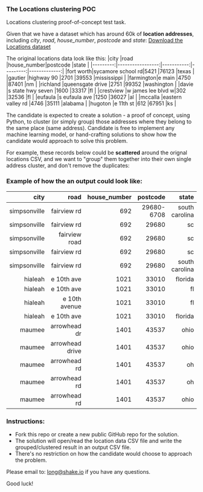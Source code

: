 ### The Locations clustering POC
Locations clustering proof-of-concept test task.

Given that we have a dataset which has around 60k of **location addresses**, including *city*, *road*, *house_number*, *postcode* and *state*: [Download the Locations dataset](https://drive.google.com/file/d/11sPSrssE39CPN73amoFvzosuAJpjyBqG/view?usp=sharing)

The original locations data look like this:
|city        |road            |house_number|postcode  |state         |
|---------:|-----------------:|-----------:|---------:|-------------:|
|fort worth|sycamore school rd|5421        |76123     |texas         |
|gautier   |highway 90        |2701        |39553     |mississippi   |
|farmington|e main            |4750        |87401     |nm            |
|richland  |queensgate drive  |2751        |99352     |washington    |
|davie     |s state hwy seven |1600        |33317     |fl            |
|crestview |w james lee blvd w|302         |32536     |fl            |
|eufaula   |s eufaula ave     |1250        |36027     |al            |
|mccalla   |eastern valley rd |4746        |35111     |alabama       |
|hugoton   |e 11th st         |612         |67951     |ks            |

The candidate is expected to create a solution - a proof of concept, using Python, to cluster (or simply group) those addresses where they belong to the same place (same address). Candidate is free to implement any machine learning model, or hand-crafting solutions to show how the candidate would approach to solve this problem.

For example, these records below could be **scattered** around the orignal locations CSV, and we want to "group" them together into their own single address cluster, and don't remove the duplicates:

### Example of how the an output could look like:
|city        |road           |house_number|postcode  |state         |cluster_id|record_idx|
|-----------:|--------------:|-----------:|---------:|-------------:|---------:|---------:|
|simpsonville|fairview rd    |692         |29680-6708|south carolina|1         |23        |
|simpsonville|fairview rd    |692         |29680     |sc            |1         |434       |
|simpsonville|fairview road  |692         |29680     |sc            |1         |543       |
|simpsonville|fairview rd    |692         |29680     |sc            |1         |25436     |
|simpsonville|fairview rd    |692         |29680     |south carolina|1         |78        |
|hialeah     |e 10th ave     |1021        |33010     |florida       |2         |653       |
|hialeah     |e 10th ave     |1021        |33010     |fl            |2         |24        |
|hialeah     |e 10th avenue  |1021        |33010     |fl            |2         |87        |
|hialeah     |e 10th ave     |1021        |33010     |florida       |2         |4576      |
|maumee      |arrowhead dr   |1401        |43537     |ohio          |3         |987       |
|maumee      |arrowhead drive|1401        |43537     |ohio          |3         |2476      |
|maumee      |arrowhead rd   |1401        |43537     |oh            |3         |2356      |
|maumee      |arrowhead rd   |1401        |43537     |oh            |3         |453       |
|maumee      |arrowhead rd   |1401        |43537     |ohio          |3         |819       |

### Instructions:
 - Fork this repo or create a new public GitHub repo for the solution.
 - The solution will open/read the location data CSV file and write the grouped/clustered result in an output CSV file.
 - There's no restriction on how the candidate would choose to approach the problem.

Please email to: long@shake.io if you have any questions.

Good luck!
